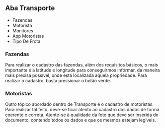 ## Aba Transporte
* Fazendas
* Motorista
* Monitores
* App Motoristas
* Tipo De Frota

### Fazendas
Para realizar o cadastro das fazendas, além dos requisitos básicos, o mais importante é a latitude e longitude para conseguirmos informar, da maneira mais precisa possível, onde está localizada aquela propriedade. Para realizar o cadastro, basta pressionar o botão verde.

### Motoristas
Outro tópico abordado dentro de Transporte é o cadastro de motoristas. Para realizar tal feito, deve-se ficar atento ao cadastro dos dados de forma coerente e correta. Atente-se à qualidade da foto que deve ser inserida do documento, contendo todos os dados e que os mesmos estejam legíveis.




